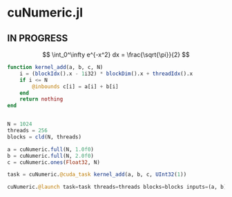 # cuNumeric.jl

## IN PROGRESS

$$
\int_0^\infty e^{-x^2} dx = \frac{\sqrt{\pi}}{2}
$$


```julia
function kernel_add(a, b, c, N)
    i = (blockIdx().x - 1i32) * blockDim().x + threadIdx().x
    if i <= N
        @inbounds c[i] = a[i] + b[i]
    end
    return nothing
end


N = 1024
threads = 256
blocks = cld(N, threads)

a = cuNumeric.full(N, 1.0f0)
b = cuNumeric.full(N, 2.0f0)
c = cuNumeric.ones(Float32, N)

task = cuNumeric.@cuda_task kernel_add(a, b, c, UInt32(1))

cuNumeric.@launch task=task threads=threads blocks=blocks inputs=(a, b) outputs=c scalars=UInt32(N)
```